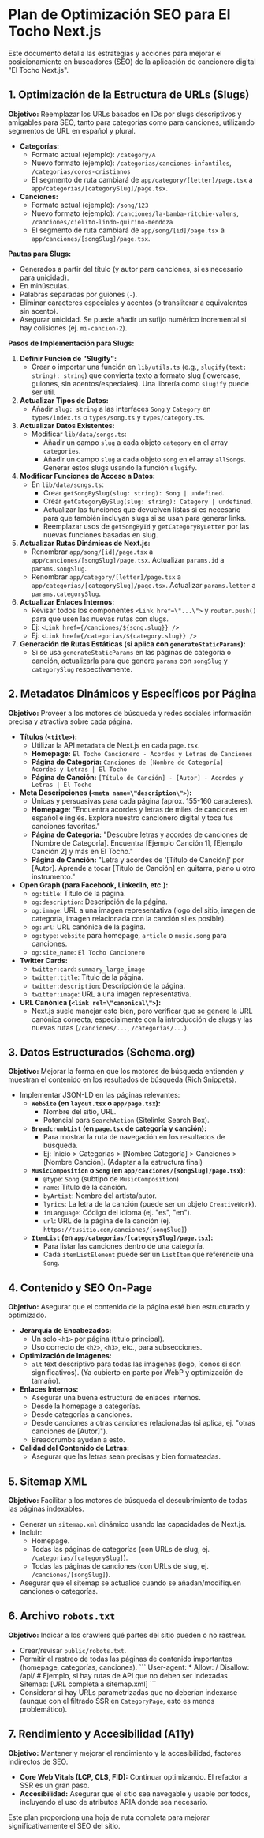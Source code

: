 # Plan de Optimización SEO para El Tocho Next.js

Este documento detalla las estrategias y acciones para mejorar el posicionamiento en buscadores (SEO) de la aplicación de cancionero digital "El Tocho Next.js".

## 1. Optimización de la Estructura de URLs (Slugs)

**Objetivo:** Reemplazar los URLs basados en IDs por slugs descriptivos y amigables para SEO, tanto para categorías como para canciones, utilizando segmentos de URL en español y plural.

*   **Categorías:**
    *   Formato actual (ejemplo): `/category/A`
    *   Nuevo formato (ejemplo): `/categorias/canciones-infantiles`, `/categorias/coros-cristianos`
    *   El segmento de ruta cambiará de `app/category/[letter]/page.tsx` a `app/categorias/[categorySlug]/page.tsx`.
*   **Canciones:**
    *   Formato actual (ejemplo): `/song/123`
    *   Nuevo formato (ejemplo): `/canciones/la-bamba-ritchie-valens`, `/canciones/cielito-lindo-quirino-mendoza`
    *   El segmento de ruta cambiará de `app/song/[id]/page.tsx` a `app/canciones/[songSlug]/page.tsx`.

**Pautas para Slugs:**
*   Generados a partir del título (y autor para canciones, si es necesario para unicidad).
*   En minúsculas.
*   Palabras separadas por guiones (`-`).
*   Eliminar caracteres especiales y acentos (o transliterar a equivalentes sin acento).
*   Asegurar unicidad. Se puede añadir un sufijo numérico incremental si hay colisiones (ej. `mi-cancion-2`).

**Pasos de Implementación para Slugs:**

1.  **Definir Función de "Slugify":**
    *   Crear o importar una función en `lib/utils.ts` (e.g., `slugify(text: string): string`) que convierta texto a formato slug (lowercase, guiones, sin acentos/especiales). Una librería como `slugify` puede ser útil.
2.  **Actualizar Tipos de Datos:**
    *   Añadir `slug: string` a las interfaces `Song` y `Category` en `types/index.ts` o `types/song.ts` y `types/category.ts`.
3.  **Actualizar Datos Existentes:**
    *   Modificar `lib/data/songs.ts`:
        *   Añadir un campo `slug` a cada objeto `category` en el array `categories`.
        *   Añadir un campo `slug` a cada objeto `song` en el array `allSongs`. Generar estos slugs usando la función `slugify`.
4.  **Modificar Funciones de Acceso a Datos:**
    *   En `lib/data/songs.ts`:
        *   Crear `getSongBySlug(slug: string): Song | undefined`.
        *   Crear `getCategoryBySlug(slug: string): Category | undefined`.
        *   Actualizar las funciones que devuelven listas si es necesario para que también incluyan slugs si se usan para generar links.
        *   Reemplazar usos de `getSongById` y `getCategoryByLetter` por las nuevas funciones basadas en slug.
5.  **Actualizar Rutas Dinámicas de Next.js:**
    *   Renombrar `app/song/[id]/page.tsx` a `app/canciones/[songSlug]/page.tsx`. Actualizar `params.id` a `params.songSlug`.
    *   Renombrar `app/category/[letter]/page.tsx` a `app/categorias/[categorySlug]/page.tsx`. Actualizar `params.letter` a `params.categorySlug`.
6.  **Actualizar Enlaces Internos:**
    *   Revisar todos los componentes `<Link href=\"...\">` y `router.push()` para que usen las nuevas rutas con slugs.
    *   Ej: `<Link href={/canciones/${song.slug}} />`
    *   Ej: `<Link href={/categorias/${category.slug}} />`
7.  **Generación de Rutas Estáticas (si aplica con `generateStaticParams`):**
    *   Si se usa `generateStaticParams` en las páginas de categoría o canción, actualizarla para que genere `params` con `songSlug` y `categorySlug` respectivamente.

## 2. Metadatos Dinámicos y Específicos por Página

**Objetivo:** Proveer a los motores de búsqueda y redes sociales información precisa y atractiva sobre cada página.

*   **Títulos (`<title>`):**
    *   Utilizar la API `metadata` de Next.js en cada `page.tsx`.
    *   **Homepage:** `El Tocho Cancionero - Acordes y Letras de Canciones`
    *   **Página de Categoría:** `Canciones de [Nombre de Categoría] - Acordes y Letras | El Tocho`
    *   **Página de Canción:** `[Título de Canción] - [Autor] - Acordes y Letras | El Tocho`
*   **Meta Descripciones (`<meta name=\"description\">`):**
    *   Únicas y persuasivas para cada página (aprox. 155-160 caracteres).
    *   **Homepage:** "Encuentra acordes y letras de miles de canciones en español e inglés. Explora nuestro cancionero digital y toca tus canciones favoritas."
    *   **Página de Categoría:** "Descubre letras y acordes de canciones de [Nombre de Categoría]. Encuentra [Ejemplo Canción 1], [Ejemplo Canción 2] y más en El Tocho."
    *   **Página de Canción:** "Letra y acordes de '[Título de Canción]' por [Autor]. Aprende a tocar [Título de Canción] en guitarra, piano u otro instrumento."
*   **Open Graph (para Facebook, LinkedIn, etc.):**
    *   `og:title`: Título de la página.
    *   `og:description`: Descripción de la página.
    *   `og:image`: URL a una imagen representativa (logo del sitio, imagen de categoría, imagen relacionada con la canción si es posible).
    *   `og:url`: URL canónica de la página.
    *   `og:type`: `website` para homepage, `article` o `music.song` para canciones.
    *   `og:site_name`: `El Tocho Cancionero`
*   **Twitter Cards:**
    *   `twitter:card`: `summary_large_image`
    *   `twitter:title`: Título de la página.
    *   `twitter:description`: Descripción de la página.
    *   `twitter:image`: URL a una imagen representativa.
*   **URL Canónica (`<link rel=\"canonical\">`):**
    *   Next.js suele manejar esto bien, pero verificar que se genere la URL canónica correcta, especialmente con la introducción de slugs y las nuevas rutas (`/canciones/...`, `/categorias/...`).

## 3. Datos Estructurados (Schema.org)

**Objetivo:** Mejorar la forma en que los motores de búsqueda entienden y muestran el contenido en los resultados de búsqueda (Rich Snippets).

*   Implementar JSON-LD en las páginas relevantes:
    *   **`WebSite` (en `layout.tsx` o `app/page.tsx`):**
        *   Nombre del sitio, URL.
        *   Potencial para `SearchAction` (Sitelinks Search Box).
    *   **`BreadcrumbList` (en `page.tsx` de categoría y canción):**
        *   Para mostrar la ruta de navegación en los resultados de búsqueda.
        *   Ej: Inicio > Categorias > [Nombre Categoría] > Canciones > [Nombre Canción]. (Adaptar a la estructura final)
    *   **`MusicComposition` o `Song` (en `app/canciones/[songSlug]/page.tsx`):**
        *   `@type`: `Song` (subtipo de `MusicComposition`)
        *   `name`: Título de la canción.
        *   `byArtist`: Nombre del artista/autor.
        *   `lyrics`: La letra de la canción (puede ser un objeto `CreativeWork`).
        *   `inLanguage`: Código del idioma (ej. "es", "en").
        *   `url`: URL de la página de la canción (ej. `https://tusitio.com/canciones/[songSlug]`)
    *   **`ItemList` (en `app/categorias/[categorySlug]/page.tsx`):**
        *   Para listar las canciones dentro de una categoría.
        *   Cada `itemListElement` puede ser un `ListItem` que referencie una `Song`.

## 4. Contenido y SEO On-Page

**Objetivo:** Asegurar que el contenido de la página esté bien estructurado y optimizado.

*   **Jerarquía de Encabezados:**
    *   Un solo `<h1>` por página (título principal).
    *   Uso correcto de `<h2>`, `<h3>`, etc., para subsecciones.
*   **Optimización de Imágenes:**
    *   `alt` text descriptivo para todas las imágenes (logo, íconos si son significativos). (Ya cubierto en parte por WebP y optimización de tamaño).
*   **Enlaces Internos:**
    *   Asegurar una buena estructura de enlaces internos.
    *   Desde la homepage a categorías.
    *   Desde categorías a canciones.
    *   Desde canciones a otras canciones relacionadas (si aplica, ej. \"otras canciones de [Autor]\").
    *   Breadcrumbs ayudan a esto.
*   **Calidad del Contenido de Letras:**
    *   Asegurar que las letras sean precisas y bien formateadas.

## 5. Sitemap XML

**Objetivo:** Facilitar a los motores de búsqueda el descubrimiento de todas las páginas indexables.

*   Generar un `sitemap.xml` dinámico usando las capacidades de Next.js.
*   Incluir:
    *   Homepage.
    *   Todas las páginas de categorías (con URLs de slug, ej. `/categorias/[categorySlug]`).
    *   Todas las páginas de canciones (con URLs de slug, ej. `/canciones/[songSlug]`).
*   Asegurar que el sitemap se actualice cuando se añadan/modifiquen canciones o categorías.

## 6. Archivo `robots.txt`

**Objetivo:** Indicar a los crawlers qué partes del sitio pueden o no rastrear.

*   Crear/revisar `public/robots.txt`.
*   Permitir el rastreo de todas las páginas de contenido importantes (homepage, categorías, canciones).
    \`\`\`
    User-agent: *
    Allow: /
    Disallow: /api/ # Ejemplo, si hay rutas de API que no deben ser indexadas
    Sitemap: [URL completa a sitemap.xml]
    \`\`\`
*   Considerar si hay URLs parametrizadas que no deberían indexarse (aunque con el filtrado SSR en `CategoryPage`, esto es menos problemático).

## 7. Rendimiento y Accesibilidad (A11y)

**Objetivo:** Mantener y mejorar el rendimiento y la accesibilidad, factores indirectos de SEO.

*   **Core Web Vitals (LCP, CLS, FID):** Continuar optimizando. El refactor a SSR es un gran paso.
*   **Accesibilidad:** Asegurar que el sitio sea navegable y usable por todos, incluyendo el uso de atributos ARIA donde sea necesario.

Este plan proporciona una hoja de ruta completa para mejorar significativamente el SEO del sitio.
